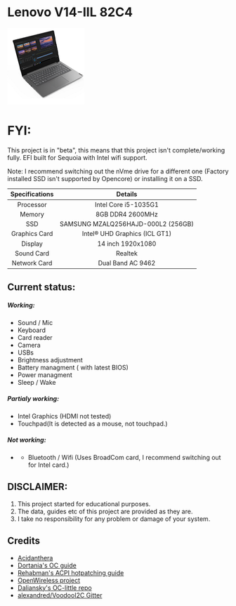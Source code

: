 # Lenovo V14-IIL 82C4
   ![](Images/V14.png)
# FYI:
This project is in "beta", this means that this project isn't complete/working fully. EFI built for Sequoia with Intel wifi support.

Note: I recommend switching out the nVme drive for a different one (Factory installed SSD isn't supported by Opencore) or installing it on a SSD.

| Specifications | Details |
|:-: |:-: |
| Processor | Intel Core i5-1035G1  |
| Memory | 8GB DDR4 2600MHz |
| SSD | SAMSUNG MZALQ256HAJD-000L2 (256GB) |
| Graphics Card | Intel® UHD Graphics (ICL GT1)|
| Display | 14 inch 1920x1080 |
| Sound Card | Realtek |
| Network Card | Dual Band AC 9462|

## Current status:
##### Working:
- Sound / Mic 
- Keyboard
- Card reader
- Camera
- USBs
- Brightness adjustment
- Battery managment ( with latest BIOS)
- Power managment
- Sleep / Wake

##### Partialy working:
- Intel Graphics (HDMI not tested)
- Touchpad(It is detected as a mouse, not touchpad.)

##### Not working:
- - Bluetooth / Wifi (Uses BroadCom card, I recommend switching out for Intel card.)

## DISCLAIMER:
1. This project started for educational purposes. 
2. The data, guides etc of this project are provided as they are. 
3. I take no responsibility for any problem or damage of your system.

## Credits
- [Acidanthera](https://github.com/acidanthera)
- [Dortania's OC guide](https://dortania.github.io/OpenCore-Install-Guide/)
- [Rehabman's ACPI hotpatching guide](https://www.tonymacx86.com/threads/guide-using-clover-to-hotpatch-acpi.200137/)
- [OpenWireless project](https://github.com/OpenIntelWireless/itlwm)
- [Daliansky's OC-little repo](https://github.com/daliansky/OC-little)
- [alexandred/VoodooI2C Gitter](https://gitter.im/alexandred/VoodooI2C)